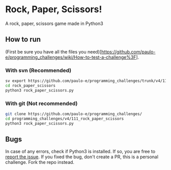 # Rock, Paper, Scissors!
A rock, paper, scissors game made in Python3

## How to run
(First be sure you have all the files you
need)[https://github.com/paulo-e/programming_challenges/wiki/How-to-test-a-challenge%3F].

### With svn (Recommended)
```bash
sv export https://github.com/paulo-e/programming_challenges/trunk/v4/111_rock_paper_scissors rock_paper_scissors
cd rock_paper_scissors
python3 rock_paper_scissors.py
```

### With git (Not recommended)
```bash
git clone https://github.com/paulo-e/programming_challenges/
cd programming_challenges/v4/111_rock_paper_scissors
python3 rock_paper_scissors.py
```

## Bugs
In case of any errors, check if Python3 is installed. If so, you are free to [report the issue](https://github.com/paulo-e/programming_challenges/issues). If you fixed the bug, don't create a PR, this is a personal challenge. Fork the repo instead.
